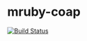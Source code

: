 # mruby-coap
[![Build Status](https://travis-ci.org/lurkshark/mruby-coap.svg?branch=master)](https://travis-ci.org/lurkshark/mruby-coap)

